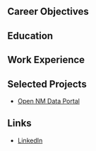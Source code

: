
## Career Objectives

## Education

## Work Experience

## Selected Projects
* [Open NM Data Portal](open-nm)


## Links
* [LinkedIn](https://www.linkedin.com/in/daniel-seymournm/)
